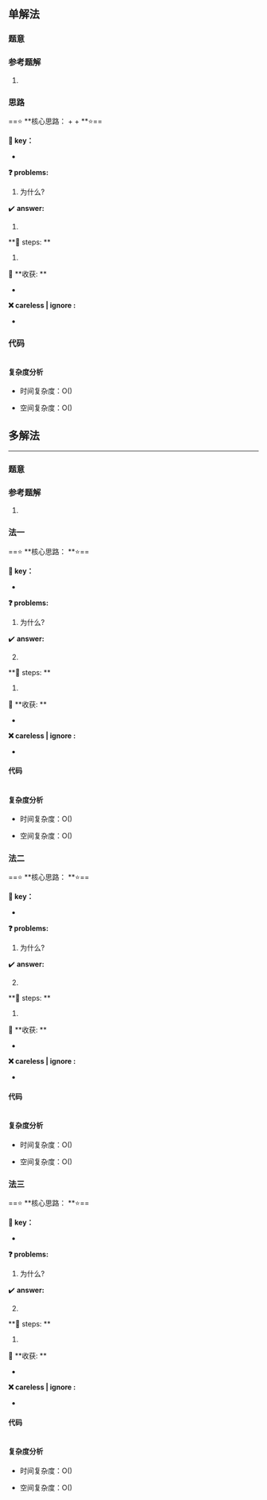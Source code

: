 ## 单解法

### 题意



### 参考题解

1. 

### 思路

==:star: **核心思路： +   +   **:star:==

**:key:  key：**

- 

**:question:   problems:** 

1. 为什么?

:heavy_check_mark:  **answer:** 

1. 

**:small_red_triangle_down:  steps: **

1.  

 :balloon:  **收获: **

- 

**:x: careless | ignore :**

- 

### 代码

```c++

```

#### 复杂度分析

- 时间复杂度：O()  

- 空间复杂度：O()

## 多解法

----

### **题意**



### 参考题解

1. 

### 法一

==:star: **核心思路：   **:star:==

**:key:  key：**

- 

**:question:   problems:** 

1. 为什么?

:heavy_check_mark:  **answer:** 

2. 

**:small_red_triangle_down:  steps: **

1.  

 :balloon:  **收获: **

- 

**:x: careless | ignore :**

- 

#### 代码

```c++

```

#### 复杂度分析

- 时间复杂度：O()  

- 空间复杂度：O()

### 法二

==:star: **核心思路：   **:star:==

**:key:  key：**

- 

**:question:   problems:** 

1. 为什么?

:heavy_check_mark:  **answer:** 

2. 

**:small_red_triangle_down:  steps: **

1.  

 :balloon:  **收获: **

- 

**:x: careless | ignore :**

- 

#### 代码

```c++

```

#### 复杂度分析

- 时间复杂度：O()  

- 空间复杂度：O()

### 法三

==:star: **核心思路：   **:star:==

**:key:  key：**

- 

**:question:   problems:** 

1. 为什么?

:heavy_check_mark:  **answer:** 

2. 

**:small_red_triangle_down:  steps: **

1.  

 :balloon:  **收获: **

- 

**:x: careless | ignore :**

- 

#### 代码

```c++

```

#### 复杂度分析

- 时间复杂度：O()  

- 空间复杂度：O()